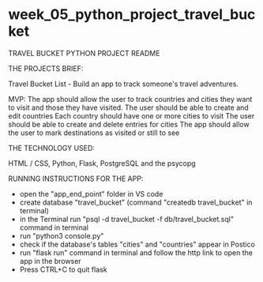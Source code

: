 # week_05_python_project_travel_bucket

TRAVEL BUCKET PYTHON PROJECT README

THE PROJECTS BRIEF:

Travel Bucket List -
Build an app to track someone's travel adventures.

MVP:
The app should allow the user to track countries and cities they want to visit and those they have visited.
The user should be able to create and edit countries
Each country should have one or more cities to visit
The user should be able to create and delete entries for cities
The app should allow the user to mark destinations as visited or still to see

THE TECHNOLOGY USED:

HTML / CSS,
Python,
Flask,
PostgreSQL and the psycopg

RUNNING INSTRUCTIONS FOR THE APP:

* open the "app_end_point" folder in VS code
* create database "travel_bucket" (command "createdb travel_bucket" in terminal)
* in the Terminal run "psql -d travel_bucket -f db/travel_bucket.sql" command in terminal
* run "python3 console.py"
* check if the database's tables "cities" and "countries" appear in Postico
* run "flask run" command in terminal and follow the http link to open the app in the browser
* Press CTRL+C to quit flask 


